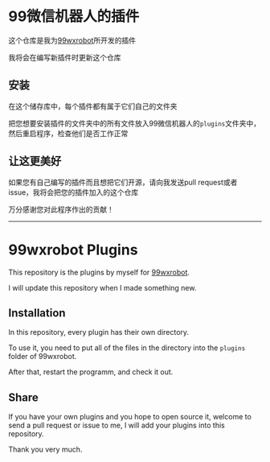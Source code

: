 # 99微信机器人的插件

这个仓库是我为[99wxrobot](https://github.com/windows99-hue/99wxrobot)所开发的插件

我将会在编写新插件时更新这个仓库

## 安装

在这个储存库中，每个插件都有属于它们自己的文件夹

把您想要安装插件的文件夹中的所有文件放入99微信机器人的`plugins`文件夹中，然后重启程序，检查他们是否工作正常

## 让这更美好

如果您有自己编写的插件而且想把它们开源，请向我发送pull request或者issue，我将会把您的插件加入的这个仓库

万分感谢您对此程序作出的贡献！

-----------------------------------------



# 99wxrobot Plugins

This repository is the plugins by myself for [99wxrobot](https://github.com/windows99-hue/99wxrobot).

I will update this repository when I made something new.

## Installation

In this repository, every plugin has their own directory.

To use it, you need to put all of the files in the directory into the `plugins` folder of 99wxrobot.

After that, restart the programm, and check it out.

## Share

If you have your own plugins and you hope to open source it, welcome to send a pull request or issue to me, I will add your plugins into this repository.

Thank you very much.